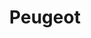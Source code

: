 ---
title: "Peugeot"
url: /ciudad-autonoma-de-buenos-aires/peugeot-jeronimo-salguero/
shop: coche
---